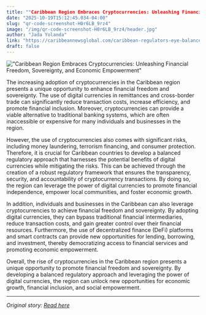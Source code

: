 ```yaml
---
title: ""Caribbean Region Embraces Cryptocurrencies: Unleashing Financial Freedom, Sovereignty, and Economic Empowerment""
date: "2025-10-19T15:12:45.034-04:00"
slug: "qr-code-screenshot-H0r6LB_9rz4"
image: "/img/qr-code-screenshot-H0r6LB_9rz4/header.jpg"
author: "Jada Yolanda"
link: "https://caribbeannewsglobal.com/caribbean-regulators-eye-balanced-approach-to-cryptocurrencies/"
draft: false
---
```


!["Caribbean Region Embraces Cryptocurrencies: Unleashing Financial Freedom, Sovereignty, and Economic Empowerment"](/img/qr-code-screenshot-H0r6LB_9rz4/header.jpg)

The increasing adoption of cryptocurrencies in the Caribbean region presents a unique opportunity to enhance financial freedom and sovereignty. The use of digital currencies in remittances and cross-border trade can significantly reduce transaction costs, increase efficiency, and promote financial inclusion. Moreover, cryptocurrencies can provide a viable alternative to traditional banking systems, which are often inaccessible or expensive for many individuals and businesses in the region.

However, the use of cryptocurrencies also comes with significant risks, including money laundering, terrorism financing, and consumer protection. Therefore, it is crucial for Caribbean countries to develop a balanced regulatory approach that harnesses the potential benefits of digital currencies while mitigating the risks. This can be achieved through the creation of a robust regulatory framework that ensures the transparency, security, and accountability of cryptocurrency transactions. By doing so, the region can leverage the power of digital currencies to promote financial independence, empower local communities, and foster economic growth.

In addition, individuals and businesses in the Caribbean can also leverage cryptocurrencies to achieve financial freedom and sovereignty. By adopting digital currencies, they can bypass traditional financial intermediaries, reduce transaction costs, and gain greater control over their financial resources. Furthermore, the use of decentralized finance (DeFi) platforms and smart contracts can provide new opportunities for lending, borrowing, and investment, thereby democratizing access to financial services and promoting economic empowerment.

Overall, the rise of cryptocurrencies in the Caribbean region presents a unique opportunity to promote financial freedom and sovereignty. By developing a balanced regulatory approach and leveraging the power of digital currencies, the region can unlock new opportunities for economic growth, financial inclusion, and social empowerment.

---

*Original story: [Read here](https://caribbeannewsglobal.com/caribbean-regulators-eye-balanced-approach-to-cryptocurrencies/)*
